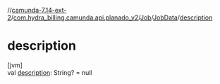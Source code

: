 //[camunda-7.14-ext-2](../../../../index.md)/[com.hydra_billing.camunda.api.planado_v2](../../index.md)/[Job](../index.md)/[JobData](index.md)/[description](description.md)

# description

[jvm]\
val [description](description.md): String? = null
